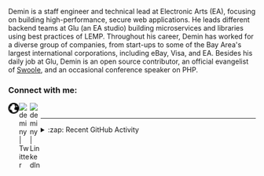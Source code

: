 Demin is a staff engineer and technical lead at Electronic Arts (EA), focusing on building high-performance, secure web applications. He leads different backend teams at Glu (an EA studio) building microservices and libraries using best practices of LEMP. Throughout his career, Demin has worked for a diverse group of companies, from start-ups to some of the Bay Area's largest international corporations, including eBay, Visa, and EA. Besides his daily job at Glu, Demin is an open source contributor, an official evangelist of [Swoole](https://github.com/swoole/swoole-src), and an occasional conference speaker on PHP.

### Connect with me:

[<img align="left" alt="https://deminy.in" width="22px" src="https://raw.githubusercontent.com/iconic/open-iconic/master/svg/globe.svg" />][website]
[<img align="left" alt="deminy | Twitter" width="22px" src="https://cdn.jsdelivr.net/npm/simple-icons@v3/icons/twitter.svg" />][twitter]
[<img align="left" alt="deminy | LinkedIn" width="22px" src="https://cdn.jsdelivr.net/npm/simple-icons@v3/icons/linkedin.svg" />][linkedin]

<br />

[website]: https://deminy.in
[linkedin]: https://www.linkedin.com/in/deminy
[twitter]: https://twitter.com/deminy

---

<details>
  <summary>:zap: Recent GitHub Activity</summary>

<!--START_SECTION:activity-->
1. 🗣 Commented on [#34](https://github.com/swoole/docker-swoole/issues/34) in [swoole/docker-swoole](https://github.com/swoole/docker-swoole)
2. 🗣 Commented on [#33](https://github.com/swoole/docker-swoole/issues/33) in [swoole/docker-swoole](https://github.com/swoole/docker-swoole)
3. 🗣 Commented on [#4881](https://github.com/swoole/swoole-src/issues/4881) in [swoole/swoole-src](https://github.com/swoole/swoole-src)
4. 🗣 Commented on [#4880](https://github.com/swoole/swoole-src/issues/4880) in [swoole/swoole-src](https://github.com/swoole/swoole-src)
5. 💪 Opened PR [#4880](https://github.com/swoole/swoole-src/pull/4880) in [swoole/swoole-src](https://github.com/swoole/swoole-src)
<!--END_SECTION:activity-->

</details>
